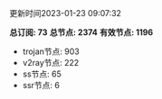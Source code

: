 更新时间2023-01-23 09:07:32

**总订阅: 73**
**总节点: 2374**
**有效节点: 1196**
- trojan节点: 903
- v2ray节点: 222
- ss节点: 65
- ssr节点: 6

